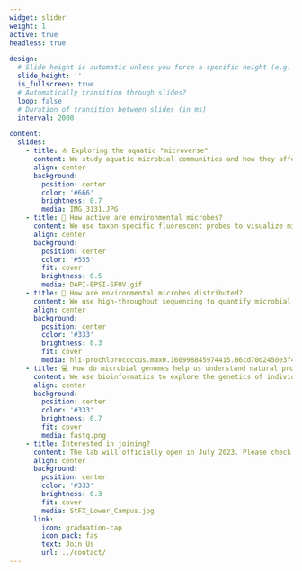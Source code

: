 ```yaml
---
widget: slider
weight: 1
active: true
headless: true

design:
  # Slide height is automatic unless you force a specific height (e.g. '400px')
  slide_height: ''
  is_fullscreen: true
  # Automatically transition through slides?
  loop: false
  # Duration of transition between slides (in ms)
  interval: 2000

content:
  slides:
    - title: ⛵️ Exploring the aquatic "microverse"
      content: We study aquatic microbial communities and how they affect the biosphere's function
      align: center
      background:
        position: center
        color: '#666'
        brightness: 0.7
        media: IMG_3131.JPG
    - title: 🔬 How active are environmental microbes?
      content: We use taxon-specific fluorescent probes to visualize microbes and quantify their activity (CARD/HCR-FISH)
      align: center
      background:
        position: center
        color: '#555'
        fit: cover
        brightness: 0.5
        media: DAPI-EPSI-SFOV.gif
    - title: 🧬 How are environmental microbes distributed?
      content: We use high-throughput sequencing to quantify microbial community structure and biogeography (SSU rRNA PCR amplicon sequencing)
      align: center
      background:
        position: center
        color: '#333'
        brightness: 0.3
        fit: cover
        media: hli-prochlorococcus.max0.160998845974415.86cd70d2450e3f44f4a7c543f53008ee-easv-plot-03_cropped.png 
    - title: 💻 How do microbial genomes help us understand natural processes?
      content: We use bioinformatics to explore the genetics of individual strains and how this potential is expressed in nature (genomics, meta'omics)
      align: center
      background:
        position: center
        color: '#333'
        brightness: 0.7
        fit: cover
        media: fastq.png 
    - title: Interested in joining?
      content: The lab will officially open in July 2023. Please check out the "contact" page if you're interested to learn more!
      align: center
      background:
        position: center
        color: '#333'
        brightness: 0.3
        fit: cover
        media: StFX_Lower_Campus.jpg 
      link:
        icon: graduation-cap
        icon_pack: fas
        text: Join Us
        url: ../contact/
---
```

